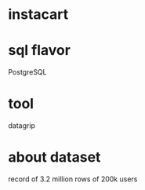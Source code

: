 # instacart
# sql flavor 
PostgreSQL
# tool
datagrip
# about dataset
record of 3.2 million rows of 200k users
